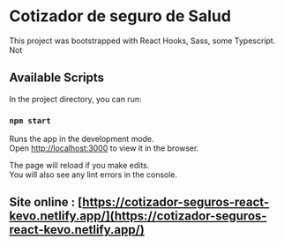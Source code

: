 # Cotizador de seguro de Salud
This project was bootstrapped with React Hooks, Sass, some Typescript.
Not 

## Available Scripts

In the project directory, you can run:

### `npm start`

Runs the app in the development mode.\
Open [http://localhost:3000](http://localhost:3000) to view it in the browser.

The page will reload if you make edits.\
You will also see any lint errors in the console.

## Site online : [https://cotizador-seguros-react-kevo.netlify.app/](https://cotizador-seguros-react-kevo.netlify.app/)
